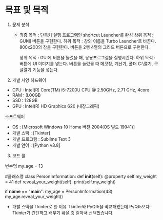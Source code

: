 # 목표 및 목적

1. 문제 분석
   
   * 최종 목적 :  단축키 실행 프로그램인 shortcut Launcher를 완성
        상위 목적 : GUI에 버튼을 구현한다.
            하위 목적 : 창의 이름을 Turbo Launcher로 바꾼다.
                        800x200의 창을 구현한다.
                        버튼을 2행 4열의 그리드 버튼으로 구현한다.

        상위 목적 : GUI에 버튼을 눌렀을 때, 응용프르그램을 실행시킨다.
            하위 목적 : 버튼에 UI 이미지를 넣는다.
                        버튼을 눌렀을 때 메모장, 계산기, 폴더 C:\열기, 구글열기 기능을 넣는다.


2. 개발 사양
하드웨어
  * CPU : Intel(R) Core(TM) i5-7200U CPU @ 2.50GHz, 2.71 GHz, 4core
  * RAM : 8.00GB
  * SSD : 128GB
  * GPU : Intel(R) HD Graphics 620 (내장그래픽)

소프트웨어
  * OS : [Microsoft Windows 10 Home 버전 2004(OS 빌드 19041)]
  * 개발 스택 : [Tkinter]
  * 개발 프로그램 : Sublime Text 3
  * 개발 언어 : [Python v3.8]

3. 코드 룰

변수명
my_age = 13


#클래스명
class PersonImformation:
    def __init__(self):
        @property
        self.my_weight = 41
    def reveal_your_weight(self):
        print(self.my_weight)


if __name__ == "__main__":
    my_age = PersonImformation(43)
    my_age.reveal_your_weight()


* 개발 스택을 Tkinter로 한 이유
Tkinter와 PyQt5을 비교해봤는데 PyQt5보다 Tkinter가 간단하고 배우기 쉬울 것 같아서 선택했습니다.
